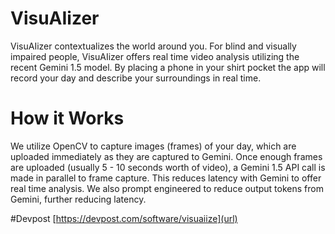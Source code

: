 # VisuAIizer 
VisuAIizer contextualizes the world around you. For blind and visually impaired people, VisuAIizer offers real time video analysis utilizing the recent Gemini 1.5 model. By placing a phone in your shirt pocket the app will record your day and describe your surroundings in real time.

# How it Works

We utilize OpenCV to capture images (frames) of your day, which are uploaded immediately as they are captured to Gemini. Once enough frames are uploaded (usually 5 - 10 seconds worth of video), a Gemini 1.5 API call is made in parallel to frame capture. This reduces latency with Gemini to offer real time analysis. We also prompt engineered to reduce output tokens from Gemini, further reducing latency. 

#Devpost
[https://devpost.com/software/visuaiize](url)
